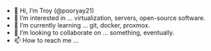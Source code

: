 - 👋 Hi, I’m Troy (@pooryay21)
- 👀 I’m interested in ... virtualization, servers, open-source software.
- 🌱 I’m currently learning ... git, docker, proxmox.
- 💞️ I’m looking to collaborate on ... something, eventually.
- 📫 How to reach me ... 

<!---
pooryay21/pooryay21 is a ✨ special ✨ repository because its `README.md` (this file) appears on your GitHub profile.
You can click the Preview link to take a look at your changes.
--->
